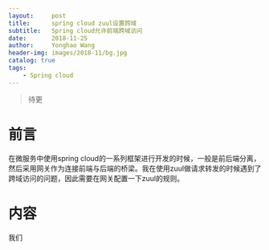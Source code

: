 ```yaml
---
layout:     post
title:      spring cloud zuul设置跨域
subtitle:   Spring cloud允许前端跨域访问
date:       2018-11-25
author:     Yonghao Wang
header-img: images/2018-11/bg.jpg
catalog: true
tags:
    - Spring cloud
---
```


> 待更

# 前言
在微服务中使用spring cloud的一系列框架进行开发的时候，一般是前后端分离，然后采用网关作为连接前端与后端的桥梁。我在使用zuul做请求转发的时候遇到了跨域访问的问题，因此需要在网关配置一下zuul的规则。

# 内容
我们

